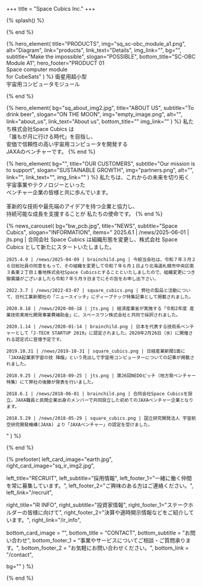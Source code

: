 +++
title = "Space Cubics Inc."
+++

{% splash() %}
<!--display element -->
{% end %}

{% hero_element(
  title="PRODUCTS",
  img="sq_sc-obc_module_a1.png",
  alt="Diagram",
  link="products",
  link_text="Details",
  img_link="",
  bg="",
  subtitle="Make the impossible",
  slogan="POSSIBLE",
  bottom_title="SC-OBC Module A1",
  hero_footer="PRODUCT 01 <br> Space computer module <br> for CubeSats"
) %}
衛星用超小型
<br>
宇宙用コンピュータモジュール

{% end %}

{% hero_element(
  bg="sq_about_img2.jpg",
  title="ABOUT US",
  subtitle="To drink beer",
  slogan="ON THE MOON",
  img="empty_image.png",
  alt="",
  link="about_us",
  link_text="About us",
  bottom_title=""
  img_link=""
) %}
私たち株式会社Space Cubics は
<br>「誰もが月に行ける時代」を目指し、
<br>安価で信頼性の高い宇宙用コンピュータを開発する
<br> JAXAのベンチャーです。
{% end %}

{% hero_element(
  bg="",
  title="OUR CUSTOMERS",
  subtitle="Our mission is to support",
  slogan="SUSTAINABLE GROWTH",
  img="partners.png",
  alt="",
  link="",
  link_text="",
  img_link=""
) %}
私たちは、これからの未来を切り拓く<br>宇宙事業やテクノロジーといった<br>ベンチャー企業の皆様と共に歩んでいます。
<br><br>
革新的な技術や最先端のアイデアを持つ企業と協力し、<br>持続可能な成長を支援することが 私たちの使命です。
{% end %}

{% news_carousel(
  bg="bw_pcb.jpg",
  title="NEWS",
  subtitle="Space Cubics",
  slogan="INFORMATION",
  items="
    2025.6.1 | /news/2025-06-01 | jts.png | 合同会社 Space Cubics は組織形態を変更し、株式会社 Space Cubics として新たにスタートいたしました。

    2025.4.9 | /news/2025-04-09 | brainchild.png | 今般当会社は、令和７年３月２６日総社員の同意をもって、その組織を変更して令和７年６月１日より北海道札幌市中央区南３条東２丁目１番地株式会社Space Cubicsとすることといたしましたので、組織変更につき御異議がございましたら令和７年５月９日までにその旨をお申し出下さい。

    2022.3.7 | /news/2022-03-07 | square_cubics.png | 弊社の製品と活動について、日刊工業新聞社の「ニュースイッチ」にディープテック特集記事として掲載されました。

    2020.8.18 | /news/2020-08-18 | jts.png | 経済産業省が実施する「令和2年度 産業技術実用化開発事業費補助金」に、スペースワン株式会社と共同で採択されました。 

    2020.1.14 | /news/2020-01-14 | brainchild.png | 日本を代表する技術系ベンチャーとして「J-TECH STARTUP 2019」に認定されました。2020年2月26日（水）に開催される認定式に登壇予定です。

    2019.10.31 | /news/2019-10-31 | square_cubics.png | 日経産業新聞1面に「JAXA起業家宇宙の技 降臨」という見出しで宇宙用コンピューターについての記事が掲載されました。

    2018.9.25 | /news/2018-09-25 | jts.png | 第26回NEDOピッチ（地方発ベンチャー特集）にて弊社の後藤が発表を行いました。  

    2018.6.1 | /news/2018-06-01 | brainchild.png | 合同会社Space Cubicsを設立。JAXA職員と民間企業出身のメンバーで共同設立した初めてのJAXAベンチャー企業となります。 

    2018.5.29 | /news/2018-05-29 | square_cubics.png | 国立研究開発法人 宇宙航空研究開発機構(JAXA) より「JAXAベンチャー」の認定を受けました。

  "
) %}
<!--display element -->
{% end %}

{% prefooter(
  left_card_image="earth.jpg", 
  right_card_image="sq_ir_img2.jpg",

 left_title="RECRUIT",
  left_subtitle="採用情報",
  left_footer_1="一緒に働く仲間を常に募集しています。",
  left_footer_2="ご興味のある方はご連絡ください。",
  left_link="/recruit",

  right_title="IR INFO",
  right_subtitle="投資家情報",
  right_footer_1="ステークホルダーの皆様に向けて",
  right_footer_2="決算や適時開示情報などをご紹介しています。",
  right_link="/ir_info",

  bottom_card_image = "<!--display element -->",
  bottom_title = "CONTACT",
  bottom_subtitle = "お問い合わせ",
  bottom_footer_1 = "事業やサービスについてご相談・ご質問承ります。",
  bottom_footer_2 = "お気軽にお問い合わせください。",
  bottom_link = "/contact", 

  bg=""
) %}
<!--display element -->
{% end %}

